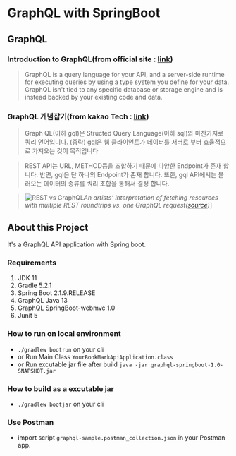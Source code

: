 # GraphQL with SpringBoot

## GraphQL
### Introduction to GraphQL(from official site : [link](https://graphql.org/))
> GraphQL is a query language for your API, and a server-side runtime for executing queries by using a type system you define for your data. GraphQL isn't tied to any specific database or storage engine and is instead backed by your existing code and data.

### GraphQL 개념잡기(from kakao Tech : [link](https://tech.kakao.com/2019/08/01/graphql-basic/))
> Graph QL(이하 gql)은 Structed Query Language(이하 sql)와 마찬가지로 쿼리 언어입니다. (중략) gql은 웹 클라이언트가 데이터를 서버로 부터 효율적으로 가져오는 것이 목적입니다

> REST API는 URL, METHOD등을 조합하기 때문에 다양한 Endpoint가 존재 합니다. 반면, gql은 단 하나의 Endpoint가 존재 합니다. 또한, gql API에서는 불러오는 데이터의 종류를 쿼리 조합을 통해서 결정 합니다.  

> ![REST vs GraphQL](https://miro.medium.com/max/800/1*qpyJSVVPkd5c6ItMmivnYg.png)*An artists’ interpretation of fetching resources with multiple REST roundtrips vs. one GraphQL request([source](https://blog.apollographql.com/graphql-vs-rest-5d425123e34b))*]

## About this Project
It's a GraphQL API application with Spring boot. 

### Requirements
1. JDK 11
2. Gradle 5.2.1
3. Spring Boot 2.1.9.RELEASE
4. GraphQL Java 13
5. GraphQL SpringBoot-webmvc 1.0
6. Junit 5

### How to run on local environment
- `./gradlew bootrun` on your cli
- or Run Main Class `YourBookMarkApiApplication.class`
- or Run excutable jar file after build `java -jar graphql-springboot-1.0-SNAPSHOT.jar`

### How to build as a excutable jar
- `./gradlew bootjar` on your cli

### Use Postman 
- import script `graphql-sample.postman_collection.json` in your Postman app.
